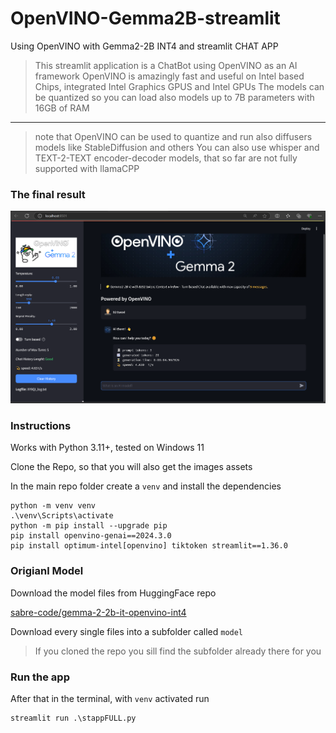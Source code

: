 # OpenVINO-Gemma2B-streamlit

Using OpenVINO with Gemma2-2B INT4 and streamlit CHAT APP
> This streamlit application is a ChatBot using OpenVINO as an AI framework
> OpenVINO is amazingly fast and useful on Intel based Chips, integrated Intel Graphics GPUS and Intel GPUs
> The models can be quantized so you can load also models up to 7B parameters with 16GB of RAM

---

> note that OpenVINO can be used to quantize and run also diffusers models like StableDiffusion and others
> You can also use whisper and TEXT-2-TEXT encoder-decoder models, that so far are not fully supported with llamaCPP


### The final result
<img src='https://github.com/fabiomatricardi/OpenVINO-Gemma2B-streamlit/blob/main/interface.png' width=900>




### Instructions
Works with Python 3.11+, tested on Windows 11

Clone the Repo, so that you will also get the images assets

In the main repo folder create a `venv` and install the dependencies
```
python -m venv venv
.\venv\Scripts\activate
python -m pip install --upgrade pip
pip install openvino-genai==2024.3.0
pip install optimum-intel[openvino] tiktoken streamlit==1.36.0
```

### Origianl Model
Download the model files from HuggingFace repo

[sabre-code/gemma-2-2b-it-openvino-int4
](https://huggingface.co/sabre-code/gemma-2-2b-it-openvino-int4)

Download every single files into a subfolder called `model`
>If you cloned the repo you sill find the subfolder already there for you


### Run the app
After that in the terminal, with `venv` activated run
```
streamlit run .\stappFULL.py
```










